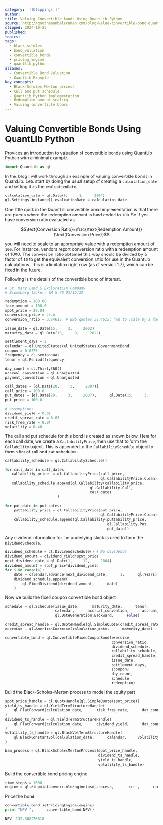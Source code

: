 ```yaml
---
category: '[[Clippings]]'
author:
title: Valuing Convertible Bonds Using QuantLib Python
source: http://gouthamanbalaraman.com/blog/value-convertible-bond-quantlib-python.html
clipped: 2024-10-25
published:
topics:
tags:
  - black_scholes
  - bond_valuation
  - convertible_bonds
  - pricing_engine
  - quantlib_python
aliases:
  - Convertible Bond Valuation
  - QuantLib Example
key_concepts:
  - Black-Scholes-Merton process
  - Call and put schedule
  - QuantLib Python implementation
  - Redemption amount scaling
  - Valuing convertible bonds
---
```


# Valuing Convertible Bonds Using QuantLib Python

Provides an introduction to valuation of convertible bonds using QuantLib Python with a minimal example.

```python
import QuantLib as ql
```

In this blog I will work through an example of valuing convertible bonds in QuantLib. Lets start by doing the usual setup of creating a `calculation_date` and setting it as the `evaluationDate`.

```python
calculation_date = ql.Date(9,     1,     2004)
ql.Settings.instance().evaluationDate = calculation_date
```

One little quirk in the QuantLib convertible bond implementation is that there are places where the redemption amount is hard coded to `100`. So if you have conversion ratio evaluated as

$$\text{Conversion Ratio}=\frac{\text{Redemption Amount}}{\text{Conversion Price}}$$

you will need to scale to an appropriate value with a redemption amount of `100`. For instance,  vendors report conversion ratio with a redemption amount of 1000. The conversion ratio obtained this way should be divided by a factor of `10` to get the equivalent conversion ratio for use in the QuantLib calculations. This is a limitation right now (as of version 1.7),  which can be fixed in the future.

Following is the details of the convertible bond of interest.

```python
# St. Mary Land & Exploration Company 
# Bloomberg ticker: SM 5.75 03/15/22 

redemption = 100.00
face_amount = 100.0
spot_price = 29.04
conversion_price = 26.0
conversion_ratio = 3.84615  # BBG quotes 38.4615; had to scale by a factor of 10

issue_date = ql.Date(15,     3,     2002)        
maturity_date = ql.Date(15,     3,     2022)

settlement_days = 2
calendar = ql.UnitedStates(ql.UnitedStates.GovernmentBond)
coupon = 0.0575
frequency = ql.Semiannual
tenor = ql.Period(frequency)

day_count = ql.Thirty360()
accrual_convention = ql.Unadjusted
payment_convention = ql.Unadjusted

call_dates = [ql.Date(20,     3,     2007)]
call_price = 100.0
put_dates = [ql.Date(20,     3,     2007),      ql.Date(15,     3,     2012),      ql.Date(15,     3,     2017)]
put_price = 100.0

# assumptions
dividend_yield = 0.02
credit_spread_rate = 0.03  
risk_free_rate = 0.04
volatility = 0.40
```

The call and put schedule for this bond is created as shown below. Here for each call date,  we create a `CallabilityPrice`,  then use that to form the `Callability` object. This is appended to the `CallabilitySchedule` object to form a list of call and put schedules.

```python
callability_schedule = ql.CallabilitySchedule()

for call_date in call_dates:
   callability_price  = ql.CallabilityPrice(call_price,      
                                            ql.CallabilityPrice.Clean)
   callability_schedule.append(ql.Callability(callability_price,      
                                       ql.Callability.Call,     
                                       call_date)
                        )
    
for put_date in put_dates:
    puttability_price = ql.CallabilityPrice(put_price,      
                                            ql.CallabilityPrice.Clean)
    callability_schedule.append(ql.Callability(puttability_price,     
                                               ql.Callability.Put,     
                                               put_date))
```

Any dividend information for the underlying stock is used to form the `DividendSchedule`.

```python
dividend_schedule = ql.DividendSchedule() # No dividends
dividend_amount = dividend_yield*spot_price
next_dividend_date = ql.Date(1,     12,     2004)
dividend_amount = spot_price*dividend_yield
for i in range(4):
    date = calendar.advance(next_dividend_date,      1,      ql.Years)
    dividend_schedule.append(
        ql.FixedDividend(dividend_amount,      date)
    )
```

Now we build the fixed coupon convertible bond object

```python
schedule = ql.Schedule(issue_date,      maturity_date,      tenor,     
                       calendar,      accrual_convention,      accrual_convention,     
                       ql.DateGeneration.Backward,      False)

credit_spread_handle = ql.QuoteHandle(ql.SimpleQuote(credit_spread_rate))
exercise = ql.AmericanExercise(calculation_date,      maturity_date)

convertible_bond = ql.ConvertibleFixedCouponBond(exercise,     
                                                 conversion_ratio,     
                                                 dividend_schedule,     
                                                 callability_schedule,      
                                                 credit_spread_handle,     
                                                 issue_date,     
                                                 settlement_days,     
                                                 [coupon],     
                                                 day_count,     
                                                 schedule,     
                                                 redemption)
```

Build the Black-Scholes-Merton process to model the equity part

```python
spot_price_handle = ql.QuoteHandle(ql.SimpleQuote(spot_price))
yield_ts_handle = ql.YieldTermStructureHandle(
    ql.FlatForward(calculation_date,      risk_free_rate,      day_count)
)
dividend_ts_handle = ql.YieldTermStructureHandle(
    ql.FlatForward(calculation_date,      dividend_yield,      day_count)
)
volatility_ts_handle = ql.BlackVolTermStructureHandle(
    ql.BlackConstantVol(calculation_date,      calendar,     volatility,      day_count)
)

bsm_process = ql.BlackScholesMertonProcess(spot_price_handle,      
                                           dividend_ts_handle,     
                                           yield_ts_handle,     
                                           volatility_ts_handle)
```

Build the convertible bond pricing engine

```python
time_steps = 1000
engine = ql.BinomialConvertibleEngine(bsm_process,      "crr",      time_steps)
```

Price the bond

```python
convertible_bond.setPricingEngine(engine)
print "NPV ",      convertible_bond.NPV()
```

```python
NPV  132.308276818
```